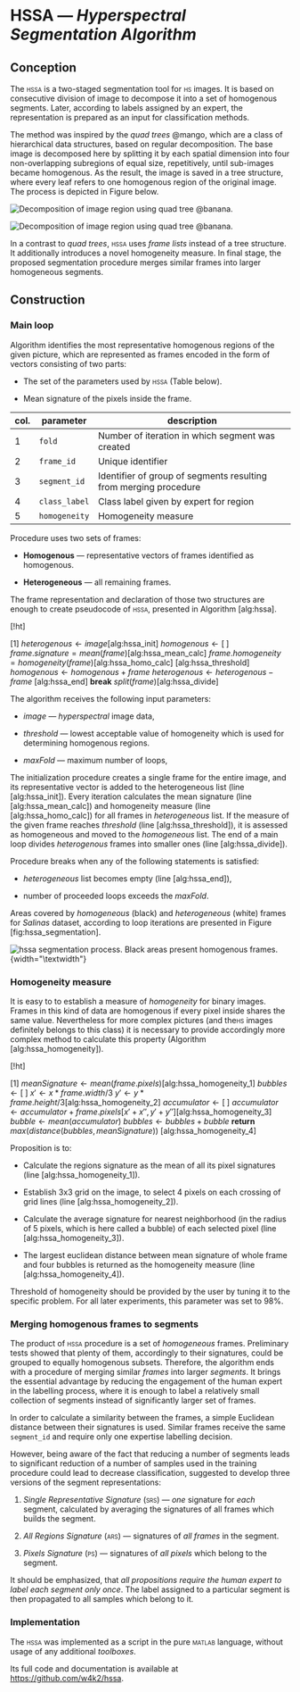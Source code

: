 HSSA — *Hyperspectral Segmentation Algorithm*
=============================================

Conception
----------

The <span style="font-variant:small-caps;">hssa</span> is a two-staged
segmentation tool for <span style="font-variant:small-caps;">hs</span>
images. It is based on consecutive division of image to decompose it into a set of homogenous segments. Later, according to labels assigned by an expert, the representation is prepared as an input for classification methods.

The method was inspired by the *quad trees* @mango, which are a class of
hierarchical data structures, based on regular decomposition. The base
image is decomposed here by splitting it by each spatial dimension into
four non-overlapping subregions of equal size, repetitively, until
sub-images became homogenous. As the result, the image is saved in a
tree structure, where every leaf refers to one homogenous region of the
original image. The process is depicted in Figure below.

![Decomposition of image region using *quad tree* @banana.<span
data-label="fig:hssa_quadtrees"></span>](figures/hssa_quadtrees.png)

![Decomposition of image region using *quad tree* @banana.<span
data-label="fig:hssa_quadtrees"></span>](figures/quad_tree.png)

In a contrast to *quad trees*, <span
style="font-variant:small-caps;">hssa</span> uses *frame lists* instead
of a tree structure. It additionally introduces a novel homogeneity
measure. In final stage, the proposed segmentation procedure merges
similar frames into larger homogeneous segments.

Construction
------------

### Main loop

Algorithm identifies the most representative homogenous regions of the
given picture, which are represented as frames encoded in the form of
vectors consisting of two parts:

-   The set of the parameters used by <span
    style="font-variant:small-caps;">hssa</span>
    (Table below).

-   Mean signature of the pixels inside the frame.


 
| col. | parameter| description|
|---|---|---|
|1|`fold`|Number of iteration in which segment was created|
|2|`frame_id`|      Unique identifier
|3|`segment_id`|    Identifier of group of segments resulting from merging procedure
|4|`class_label`|   Class label given by expert for region
|5|`homogeneity`|   Homogeneity measure


Procedure uses two sets of frames:

-   **Homogenous** — representative vectors of frames identified
    as homogenous.

-   **Heterogeneous** — all remaining frames.

The frame representation and declaration of those two structures are
enough to create pseudocode of <span
style="font-variant:small-caps;">hssa</span>, presented in Algorithm
\[alg:hssa\].

\[!ht\]

\[1\] $heterogenous\gets image$\[alg:hssa\_init\] $homogenous\gets [\;]$
$frame.signature = mean(frame)$\[alg:hssa\_mean\_calc\]
$frame.homogeneity = homogeneity(frame)$\[alg:hssa\_homo\_calc\]
\[alg:hssa\_threshold\] $homogenous\gets homogenous + frame$
$heterogenous\gets heterogenous - frame$ \[alg:hssa\_end\] **break**
$split(frame)$\[alg:hssa\_divide\]

The algorithm receives the following input parameters:

-   $image$ — *hyperspectral* image data,

-   $threshold$ — lowest acceptable value of homogeneity which is used
    for determining homogenous regions.

-   $maxFold$ — maximum number of loops,

The initialization procedure creates a single frame for the entire
image, and its representative vector is added to the heterogeneous list
(line \[alg:hssa\_init\]). Every iteration calculates the mean signature
(line \[alg:hssa\_mean\_calc\]) and homogeneity measure (line
\[alg:hssa\_homo\_calc\]) for all frames in *heterogeneous* list. If the
measure of the given frame reaches $threshold$ (line
\[alg:hssa\_threshold\]), it is assessed as homogeneous and moved to the
*homogeneous* list. The end of a main loop divides *heterogenous* frames
into smaller ones (line \[alg:hssa\_divide\]).

Procedure breaks when any of the following statements is satisfied:

-   *heterogeneous* list becomes empty (line \[alg:hssa\_end\]),

-   number of proceeded loops exceeds the $maxFold$.

Areas covered by *homogeneous* (black) and *heterogeneous* (white)
frames for *Salinas* dataset, according to loop iterations are presented
in Figure \[fig:hssa\_segmentation\].

![<span style="font-variant:small-caps;">hssa</span> segmentation
process. Black areas present *homogenous* frames.<span
data-label="fig:hssa_segmentation"></span>](hssa_segmentation_5){width="\textwidth"}

### Homogeneity measure

It is easy to to establish a measure of *homogeneity* for binary images.
Frames in this kind of data are homogenous if every pixel inside shares
the same value. Nevertheless for more complex pictures (and the<span
style="font-variant:small-caps;">hs</span> images definitely belongs to
this class) it is necessary to provide accordingly more complex method
to calculate this property (Algorithm \[alg:hssa\_homogeneity\]).

\[!ht\]

\[1\]
$meanSignature\gets mean(frame.pixels)$\[alg:hssa\_homogeneity\_1\]
$bubbles\gets [\;]$ $x'\gets x * frame.width / 3$
$y'\gets y * frame.height / 3$\[alg:hssa\_homogeneity\_2\]
$accumulator\gets [\;]$
$accumulator\gets accumulator + frame.pixels[x'+x'',y'+y'']$\[alg:hssa\_homogeneity\_3\]
$bubble \gets mean(accumulator)$ $bubbles\gets bubbles + bubble$
**return** $max(distance(bubbles, meanSignature))$
\[alg:hssa\_homogeneity\_4\]

Proposition is to:

-   Calculate the regions signature as the mean of all its pixel
    signatures (line \[alg:hssa\_homogeneity\_1\]).

-   Establish $3$x$3$ grid on the image, to select 4 pixels on each
    crossing of grid lines (line \[alg:hssa\_homogeneity\_2\]).

-   Calculate the average signature for nearest neighborhood (in the
    radius of 5 pixels, which is here called a bubble) of each selected
    pixel (line \[alg:hssa\_homogeneity\_3\]).

-   The largest euclidean distance between mean signature of whole frame
    and four bubbles is returned as the homogeneity measure
    (line \[alg:hssa\_homogeneity\_4\]).

Threshold of homogeneity should be provided by the user by tuning it to
the specific problem. For all later experiments, this parameter was set
to 98%.

### Merging homogenous frames to segments

The product of <span style="font-variant:small-caps;">hssa</span>
procedure is a set of *homogeneous* frames. Preliminary tests showed
that plenty of them, accordingly to their signatures, could be grouped
to equally homogenous subsets. Therefore, the algorithm ends with a
procedure of merging similar *frames* into larger *segments*. It brings
the essential advantage by reducing the engagement of the human expert
in the labelling process, where it is enough to label a relatively small
collection of segments instead of significantly larger set of frames.

In order to calculate a similarity between the frames, a simple
Euclidean distance between their signatures is used. Similar frames
receive the same `segment_id` and require only one expertise labelling
decision.

However, being aware of the fact that reducing a number of segments
leads to significant reduction of a number of samples used in the
training procedure could lead to decrease classification, suggested to
develop three versions of the segment representations:

1.  *Single Representative Signature* (<span
    style="font-variant:small-caps;">srs</span>) — *one* signature for
    *each* segment, calculated by averaging the signatures of all frames
    which builds the segment.

2.  *All Regions Signature* (<span
    style="font-variant:small-caps;">ars</span>) — signatures of *all
    frames* in the segment.

3.  *Pixels Signature* (<span
    style="font-variant:small-caps;">ps</span>) — signatures of *all
    pixels* which belong to the segment.

It should be emphasized, that *all propositions require the human expert
to label each segment only once*. The label assigned to a particular
segment is then propagated to all samples which belong to it.

### Implementation

The <span style="font-variant:small-caps;">hssa</span> was implemented
as a script in the pure <span
style="font-variant:small-caps;">matlab</span> language, without usage
of any additional *toolboxes*.

Its full code and documentation is available at
<https://github.com/w4k2/hssa>.
